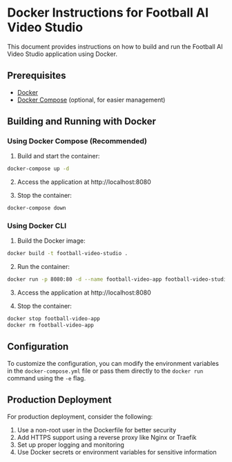 
# Docker Instructions for Football AI Video Studio

This document provides instructions on how to build and run the Football AI Video Studio application using Docker.

## Prerequisites

- [Docker](https://docs.docker.com/get-docker/)
- [Docker Compose](https://docs.docker.com/compose/install/) (optional, for easier management)

## Building and Running with Docker

### Using Docker Compose (Recommended)

1. Build and start the container:

```bash
docker-compose up -d
```

2. Access the application at http://localhost:8080

3. Stop the container:

```bash
docker-compose down
```

### Using Docker CLI

1. Build the Docker image:

```bash
docker build -t football-video-studio .
```

2. Run the container:

```bash
docker run -p 8080:80 -d --name football-video-app football-video-studio
```

3. Access the application at http://localhost:8080

4. Stop the container:

```bash
docker stop football-video-app
docker rm football-video-app
```

## Configuration

To customize the configuration, you can modify the environment variables in the `docker-compose.yml` file or pass them directly to the `docker run` command using the `-e` flag.

## Production Deployment

For production deployment, consider the following:

1. Use a non-root user in the Dockerfile for better security
2. Add HTTPS support using a reverse proxy like Nginx or Traefik
3. Set up proper logging and monitoring
4. Use Docker secrets or environment variables for sensitive information
